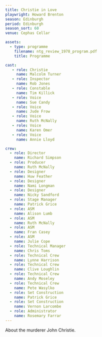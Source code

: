 ```yaml
---
title: Christie in Love
playwright: Howard Brenton
season: Edinburgh
period: Edinburgh
season_sort: 60
venue: Cephas Cellar

assets:
  - type: programme
    filename: ntg_review_1978_program.pdf
    title: Programme

cast:
   - role: Christie
     name: Malcolm Turner
   - role: Inspector
     name: Rob Jones
   - role: Constable
     name: Tim Killick
   - role: Voice
     name: Sue Candy
   - role: Voice
     name: Jude Frow
   - role: Voice
     name: Ruth McNally
   - role: Voice
     name: Karen Omer
   - role: Voice
     name: Annie Lloyd

crew:
  - role: Director
    name: Richard Simpson
  - role: Producer
    name: Ruth McNally
  - role: Designer
    name: Huw Feather
  - role: Designer
    name: Nami Longman
  - role: Designer
    name: Nicky Sandford
  - role: Stage Manager
    name: Patrick Grice
  - role: ASM
    name: Alison Lumb
  - role: ASM
    name: Ruth McNally
  - role: ASM
    name: Fran Casey
  - role: ASM
    name: Julie Cope
  - role: Technical Manager
    name: Chris Toms
  - role: Technical Crew
    name: Lynne Harrison
  - role: Technical Crew
    name: Clive Loughlin
  - role: Technical Crew
    name: Andy Moseley
  - role: Technical Crew
    name: Pete Wasylko
  - role: Set Construction
    name: Patrick Grice
  - role: Set Construction
    name: Vernon Larcombe
  - role: Administrator
    name: Rosemary Farrar
---
```


About the murderer John Christie.